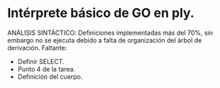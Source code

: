 # Intérprete básico de GO en ply.


ANÁLISIS SINTÁCTICO:
Definiciones implementadas más del 70%, sin embargo no se ejecuta debido a falta de organización del árbol de derivación.
Faltante:
- Definir SELECT.
- Punto 4 de la tarea.
- Definición del cuerpo.
